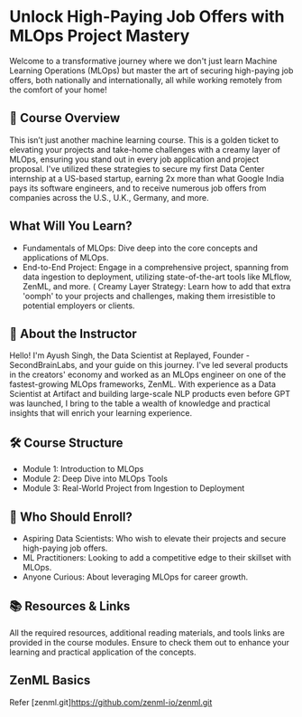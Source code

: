 # Unlock High-Paying Job Offers with MLOps Project Mastery

Welcome to a transformative journey where we don't just learn Machine Learning Operations (MLOps) but master the art of securing high-paying job offers, both nationally and internationally, all while working remotely from the comfort of your home!

## 🚀 Course Overview
This isn’t just another machine learning course. This is a golden ticket to elevating your projects and take-home challenges with a creamy layer of MLOps, ensuring you stand out in every job application and project proposal. I've utilized these strategies to secure my first Data Center internship at a US-based startup, earning 2x more than what Google India pays its software engineers, and to receive numerous job offers from companies across the U.S., U.K., Germany, and more.

## What Will You Learn?

* Fundamentals of MLOps: Dive deep into the core concepts and applications of MLOps.
* End-to-End Project: Engage in a comprehensive project, spanning from data ingestion to deployment, utilizing state-of-the-art tools like MLflow, ZenML, and more.
( Creamy Layer Strategy: Learn how to add that extra 'oomph' to your projects and challenges, making them irresistible to potential employers or clients.

## 🌟 About the Instructor

Hello! I'm Ayush Singh, the Data Scientist at Replayed, Founder - SecondBrainLabs, and your guide on this journey. I've led several products in the creators' economy and worked as an MLOps engineer on one of the fastest-growing MLOps frameworks, ZenML. With experience as a Data Scientist at Artifact and building large-scale NLP products even before GPT was launched, I bring to the table a wealth of knowledge and practical insights that will enrich your learning experience. 

## 🛠 Course Structure

* Module 1: Introduction to MLOps
* Module 2: Deep Dive into MLOps Tools
* Module 3: Real-World Project from Ingestion to Deployment

## 🎯 Who Should Enroll?

* Aspiring Data Scientists: Who wish to elevate their projects and secure high-paying job offers.
* ML Practitioners: Looking to add a competitive edge to their skillset with MLOps.
* Anyone Curious: About leveraging MLOps for career growth.

## 📚 Resources & Links

All the required resources, additional reading materials, and tools links are provided in the course modules. Ensure to check them out to enhance your learning and practical application of the concepts.


## ZenML Basics
Refer [zenml.git]https://github.com/zenml-io/zenml.git


